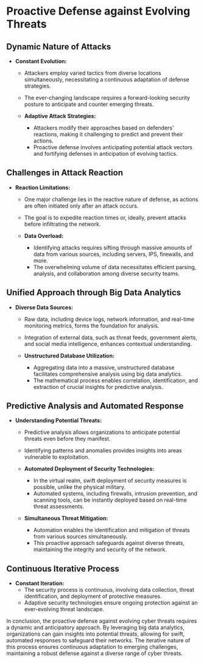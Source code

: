 # Proactive Defense against Evolving Threats

## Dynamic Nature of Attacks
- **Constant Evolution:**
	- Attackers employ varied tactics from diverse locations simultaneously, necessitating a continuous adaptation of defense strategies.
	- The ever-changing landscape requires a forward-looking security posture to anticipate and counter emerging threats.

	- **Adaptive Attack Strategies:**
		- Attackers modify their approaches based on defenders' reactions, making it challenging to predict and prevent their actions.
		- Proactive defense involves anticipating potential attack vectors and fortifying defenses in anticipation of evolving tactics.

## Challenges in Attack Reaction
- **Reaction Limitations:**
	- One major challenge lies in the reactive nature of defense, as actions are often initiated only after an attack occurs.
	- The goal is to expedite reaction times or, ideally, prevent attacks before infiltrating the network.

	- **Data Overload:**
		- Identifying attacks requires sifting through massive amounts of data from various sources, including servers, IPS, firewalls, and more.
		- The overwhelming volume of data necessitates efficient parsing, analysis, and collaboration among diverse security teams.

## Unified Approach through Big Data Analytics
- **Diverse Data Sources:**
	- Raw data, including device logs, network information, and real-time monitoring metrics, forms the foundation for analysis.
	- Integration of external data, such as threat feeds, government alerts, and social media intelligence, enhances contextual understanding.

	- **Unstructured Database Utilization:**
		- Aggregating data into a massive, unstructured database facilitates comprehensive analysis using big data analytics.
		- The mathematical process enables correlation, identification, and extraction of crucial insights for predictive analysis.

## Predictive Analysis and Automated Response
- **Understanding Potential Threats:**
	- Predictive analysis allows organizations to anticipate potential threats even before they manifest.
	- Identifying patterns and anomalies provides insights into areas vulnerable to exploitation.

	- **Automated Deployment of Security Technologies:**
		- In the virtual realm, swift deployment of security measures is possible, unlike the physical military.
		- Automated systems, including firewalls, intrusion prevention, and scanning tools, can be instantly deployed based on real-time threat assessments.

	- **Simultaneous Threat Mitigation:**
		- Automation enables the identification and mitigation of threats from various sources simultaneously.
		- This proactive approach safeguards against diverse threats, maintaining the integrity and security of the network.

## Continuous Iterative Process
- **Constant Iteration:**
	- The security process is continuous, involving data collection, threat identification, and deployment of protective measures.
	- Adaptive security technologies ensure ongoing protection against an ever-evolving threat landscape.

In conclusion, the proactive defense against evolving cyber threats requires a dynamic and anticipatory approach. By leveraging big data analytics, organizations can gain insights into potential threats, allowing for swift, automated responses to safeguard their networks. The iterative nature of this process ensures continuous adaptation to emerging challenges, maintaining a robust defense against a diverse range of cyber threats.
